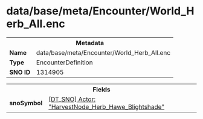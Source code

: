 <h1>data/base/meta/Encounter/World_Herb_All.enc</h1><table><tr><th colspan="100%">Metadata</th></tr><tr><td><b>Name</b></td><td>data/base/meta/Encounter/World_Herb_All.enc</td></tr><tr><td><b>Type</b></td><td>EncounterDefinition</td></tr><tr><td><b>SNO ID</b></td><td>1314905</td></tr></table>

<table><tr><th colspan="100%">Fields</th></tr><tr><td><b>snoSymbol</b></td><td><a href="..\Actor\HarvestNode_Herb_Hawe_Blightshade.acr">[DT_SNO] Actor: "HarvestNode_Herb_Hawe_Blightshade"</a></td></tr></table>

